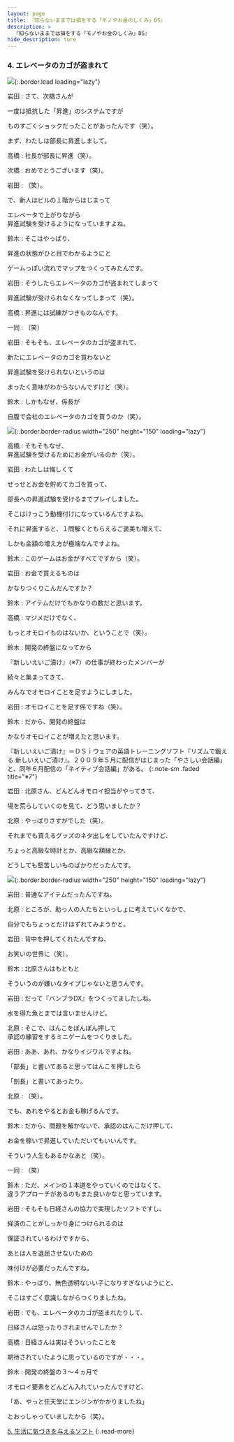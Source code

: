 ```yaml
---
layout: page
title: 『知らないままでは損をする「モノやお金のしくみ」DS』
description: >
  『知らないままでは損をする「モノやお金のしくみ」DS』
hide_description: ture
---
```


### 4. エレベータのカゴが盗まれて

![](/interviews/jp/nds/betj/vol1/img/mainvisual4.jpg){:.border.lead loading="lazy"}

岩田
: さて、次橋さんが<BR />

一度は抵抗した「昇進」のシステムですが<BR />

ものすごくショックだったことがあったんです（笑）。<BR />

まず、わたしは部長に昇進しまして。

高橋
: 社長が部長に昇進（笑）。

次橋
: おめでとうございます（笑）。

岩田
: （笑）。<BR />

で、新人はビルの１階からはじまって<BR />

エレベータで上がりながら<BR />昇進試験を受けるようになっていますよね。

鈴木
: そこはやっぱり、<BR />

昇進の状態がひと目でわかるようにと<BR />

ゲームっぽい流れでマップをつくってみたんです。

岩田
: そうしたらエレベータのカゴが盗まれてしまって<BR />

昇進試験が受けられなくなってしまって（笑）。

高橋
: 昇進には試練がつきものなんです。

一同
: （笑）

岩田
: そもそも、エレベータのカゴが盗まれて、<BR />

新たにエレベータのカゴを買わないと<BR />

昇進試験を受けられないというのは<BR />

まったく意味がわからないんですけど（笑）。

鈴木
: しかもなぜ、係長が<BR />

自腹で会社のエレベータのカゴを買うのか（笑）。

![](/interviews/jp/nds/betj/vol1/img/photo11.jpg){:.border.border-radius width="250" height="150" loading="lazy"}

高橋
: そもそもなぜ、<BR />昇進試験を受けるためにお金がいるのか（笑）。

岩田
: わたしは悔しくて<BR />

せっせとお金を貯めてカゴを買って、<BR />

部長への昇進試験を受けるまでプレイしました。<BR />

そこはけっこう動機付けになっているんですよね。<BR />

それに昇進すると、１問解くともらえるご褒美も増えて、<BR />

しかも金額の増え方が極端なんですよね。

鈴木
: このゲームはお金がすべてですから（笑）。

岩田
: お金で買えるものは<BR />

かなりつくりこんだんですか？

鈴木
: アイテムだけでもかなりの数だと思います。

高橋
: マジメだけでなく、<BR />

もっとオモロイものはないか、ということで（笑）。 

鈴木
: 開発の終盤になってから<BR />

『新しいえいご漬け』（※7）の仕事が終わったメンバーが<BR />

続々と集まってきて、<BR />

みんなでオモロイことを足すようにしました。  

岩田
: オモロイことを足す係ですね（笑）。

鈴木
: だから、開発の終盤は<BR />

かなりオモロイことが増えたと思います。


『新しいえいご漬け』＝ＤＳｉウェアの英語トレーニングソフト『リズムで鍛える 新しいえいご漬け』。２００９年５月に配信がはじまった「やさしい会話編」と、同年６月配信の「ネイティブ会話編」がある。
{:.note-sm .faded title="※7"}

岩田
: 北原さん、どんどんオモロイ担当がやってきて、<BR />

場を荒らしていくのを見て、どう思いましたか？

北原
: やっぱりさすがでした（笑）。<BR />

それまでも買えるグッズのネタ出しをしていたんですけど、<BR />

ちょっと高級な時計とか、高級な額縁とか、<BR />

どうしても堅苦しいものばかりだったんです。

![](/interviews/jp/nds/betj/vol1/img/photo12.jpg){:.border.border-radius width="250" height="150" loading="lazy"}

岩田
: 普通なアイテムだったんですね。

北原
: ところが、助っ人の人たちといっしょに考えていくなかで、<BR />

自分でもちょっとだけはずれてみようかと。

岩田
: 背中を押してくれたんですね、<BR />

お笑いの世界に（笑）。

鈴木
: 北原さんはもともと<BR />

そういうのが嫌いなタイプじゃないと思うんです。

岩田
: だって『バンブラDX』をつくってましたしね。<BR />

水を得た魚とまでは言いませんけど。

北原
: そこで、はんこをぽんぽん押して<BR />承認の練習をするミニゲームをつくりました。

岩田
: ああ、あれ、かなりイジワルですよね。<BR />

「部長」と書いてあると思ってはんこを押したら<BR />

「剖長」と書いてあったり。

北原
: （笑）。<BR />

でも、あれをやるとお金も稼げるんです。

鈴木
: だから、問題を解かないで、承認のはんこだけ押して、<BR />

お金を稼いで昇進していただいてもいいんです。<BR />

そういう人生もあるかなあと（笑）。

一同
: （笑）

鈴木
: ただ、メインの１本道をやっていくのではなくて、<BR />違うアプローチがあるのもまた良いかなと思っています。

岩田
: そもそも日経さんの協力で実現したソフトですし、<BR />

経済のことがしっかり身につけられるのは<BR />

保証されているわけですから、<BR />

あとは人を退屈させないための<BR />

味付けが必要だったんですね。

鈴木
: やっぱり、無色透明ないい子になりすぎないようにと、<BR />

そこはすごく意識しながらつくりましたね。

岩田
: でも、エレベータのカゴが盗まれたりして、<BR />

日経さんは怒ったりされませんでしたか？

高橋
: 日経さんは実はそういったことを<BR />

期待されていたように思っているのですが・・・。

鈴木
: 開発の終盤の３〜４ヵ月で<BR />

オモロイ要素をどんどん入れていったんですけど、<BR />

「あ、やっと任天堂にエンジンがかかりましたね」<BR />

とおっしゃっていましたから（笑）。


[5. 生活に気づきを与えるソフト](5.md)
{:.read-more}

